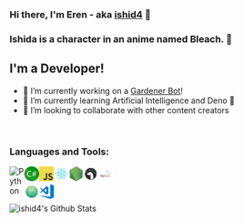 ### Hi there, I'm Eren - aka [ishid4][thatsme] 👋
### Ishida is a character in an anime named Bleach. 👀

## I'm a Developer!
- 🔭 I’m currently working on a [Gardener Bot][gardenerbot]!
- 🌱 I’m currently learning Artificial Intelligence and Deno 🤣
- 👯 I’m looking to collaborate with other content creators

<br />

### Languages and Tools:

[<img align="left" alt="Python" width="26px" src="https://avatars0.githubusercontent.com/u/1525981?s=200&v=4" />][python]
[<img align="left" alt="C#" width="26px" src="https://raw.githubusercontent.com/github/explore/80688e429a7d4ef2fca1e82350fe8e3517d3494d/topics/csharp/csharp.png" />][csharp]
[<img align="left" alt="JavaScript" width="26px" src="https://raw.githubusercontent.com/github/explore/80688e429a7d4ef2fca1e82350fe8e3517d3494d/topics/javascript/javascript.png" />][javascript]
[<img align="left" alt="React" width="26px" src="https://raw.githubusercontent.com/github/explore/80688e429a7d4ef2fca1e82350fe8e3517d3494d/topics/react/react.png" />][reactjs]
[<img align="left" alt="Node.js" width="26px" src="https://raw.githubusercontent.com/github/explore/80688e429a7d4ef2fca1e82350fe8e3517d3494d/topics/nodejs/nodejs.png" />][nodejs]
[<img align="left" alt="Deno" width="26px" src="https://raw.githubusercontent.com/github/explore/361e2821e2dea67711cde99c9c40ed357061cf27/topics/deno/deno.png" />][deno]
[<img align="left" alt="MySQL" width="26px" src="https://raw.githubusercontent.com/github/explore/80688e429a7d4ef2fca1e82350fe8e3517d3494d/topics/mysql/mysql.png" />][mysql]
<br />

[<img align="left" alt="Atom Editor" width="26px" src="https://raw.githubusercontent.com/github/explore/80688e429a7d4ef2fca1e82350fe8e3517d3494d/topics/atom/atom.png" />][atomeditor]
[<img align="left" alt="Visual Studio Code" width="26px" src="https://raw.githubusercontent.com/github/explore/80688e429a7d4ef2fca1e82350fe8e3517d3494d/topics/visual-studio-code/visual-studio-code.png" />][visualstudiocode]


<br />
<br />


<img align="left" alt="ishid4's Github Stats" src="https://github-readme-stats.vercel.app/api?username=ishid4&show_icons=true&hide_border=true" />

[thatsme]: https://github.com/ishid4
[gardenerbot]: https://github.com/ishid4/GardenerBot
[python]: https://www.python.org/
[javascript]: https://developer.mozilla.org/en-US/docs/Web/JavaScript
[reactjs]: https://reactjs.org/
[nodejs]: https://nodejs.org/en/
[deno]: https://deno.land/
[atomeditor]: https://atom.io/
[csharp]: https://docs.microsoft.com/en-us/dotnet/csharp/
[mysql]: https://www.mysql.com/
[visualstudiocode]: https://code.visualstudio.com/
